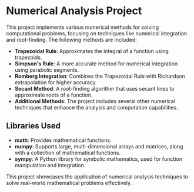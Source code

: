 # Numerical Analysis Project

This project implements various numerical methods for solving computational problems, focusing on techniques like numerical integration and root-finding. The following methods are included:

- **Trapezoidal Rule**: Approximates the integral of a function using trapezoids.
- **Simpson's Rule**: A more accurate method for numerical integration using parabolic segments.
- **Romberg Integration**: Combines the Trapezoidal Rule with Richardson extrapolation for higher accuracy.
- **Secant Method**: A root-finding algorithm that uses secant lines to approximate roots of a function.
- **Additional Methods**: The project includes several other numerical techniques that enhance the analysis and computation capabilities.

## Libraries Used
- **math**: Provides mathematical functions.
- **numpy**: Supports large, multi-dimensional arrays and matrices, along with a collection of mathematical functions.
- **sympy**: A Python library for symbolic mathematics, used for function manipulation and integration.

This project showcases the application of numerical analysis techniques to solve real-world mathematical problems effectively.
